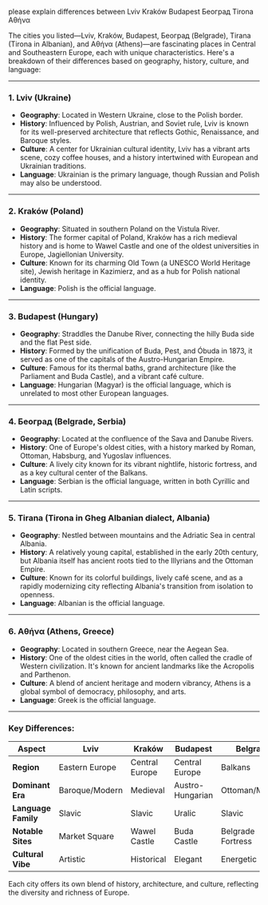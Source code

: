 please explain differences between Lviv Kraków Budapest Београд Tirona Αθήνα

The cities you listed—Lviv, Kraków, Budapest, Београд (Belgrade), Tirana (Tirona in Albanian), and Αθήνα (Athens)—are fascinating places in Central and Southeastern Europe, each with unique characteristics. Here's a breakdown of their differences based on geography, history, culture, and language:

---

### 1. **Lviv (Ukraine)**  
- **Geography**: Located in Western Ukraine, close to the Polish border.
- **History**: Influenced by Polish, Austrian, and Soviet rule, Lviv is known for its well-preserved architecture that reflects Gothic, Renaissance, and Baroque styles.
- **Culture**: A center for Ukrainian cultural identity, Lviv has a vibrant arts scene, cozy coffee houses, and a history intertwined with European and Ukrainian traditions.
- **Language**: Ukrainian is the primary language, though Russian and Polish may also be understood.

---

### 2. **Kraków (Poland)**  
- **Geography**: Situated in southern Poland on the Vistula River.
- **History**: The former capital of Poland, Kraków has a rich medieval history and is home to Wawel Castle and one of the oldest universities in Europe, Jagiellonian University.
- **Culture**: Known for its charming Old Town (a UNESCO World Heritage site), Jewish heritage in Kazimierz, and as a hub for Polish national identity.
- **Language**: Polish is the official language.

---

### 3. **Budapest (Hungary)**  
- **Geography**: Straddles the Danube River, connecting the hilly Buda side and the flat Pest side.
- **History**: Formed by the unification of Buda, Pest, and Óbuda in 1873, it served as one of the capitals of the Austro-Hungarian Empire.
- **Culture**: Famous for its thermal baths, grand architecture (like the Parliament and Buda Castle), and a vibrant café culture.
- **Language**: Hungarian (Magyar) is the official language, which is unrelated to most other European languages.

---

### 4. **Београд (Belgrade, Serbia)**  
- **Geography**: Located at the confluence of the Sava and Danube Rivers.
- **History**: One of Europe's oldest cities, with a history marked by Roman, Ottoman, Habsburg, and Yugoslav influences.
- **Culture**: A lively city known for its vibrant nightlife, historic fortress, and as a key cultural center of the Balkans.
- **Language**: Serbian is the official language, written in both Cyrillic and Latin scripts.

---

### 5. **Tirana (Tirona in Gheg Albanian dialect, Albania)**  
- **Geography**: Nestled between mountains and the Adriatic Sea in central Albania.
- **History**: A relatively young capital, established in the early 20th century, but Albania itself has ancient roots tied to the Illyrians and the Ottoman Empire.
- **Culture**: Known for its colorful buildings, lively café scene, and as a rapidly modernizing city reflecting Albania's transition from isolation to openness.
- **Language**: Albanian is the official language.

---

### 6. **Αθήνα (Athens, Greece)**  
- **Geography**: Located in southern Greece, near the Aegean Sea.
- **History**: One of the oldest cities in the world, often called the cradle of Western civilization. It's known for ancient landmarks like the Acropolis and Parthenon.
- **Culture**: A blend of ancient heritage and modern vibrancy, Athens is a global symbol of democracy, philosophy, and arts.
- **Language**: Greek is the official language.

---

### Key Differences:  
| **Aspect**       | **Lviv**      | **Kraków**    | **Budapest**    | **Belgrade**  | **Tirana**   | **Athens**       |
|-------------------|---------------|---------------|-----------------|---------------|--------------|------------------|
| **Region**        | Eastern Europe | Central Europe | Central Europe | Balkans       | Balkans      | Southeastern Europe |
| **Dominant Era**  | Baroque/Modern | Medieval       | Austro-Hungarian | Ottoman/Modern| Ottoman/Modern| Ancient/Classical |
| **Language Family** | Slavic        | Slavic         | Uralic          | Slavic        | Albanian     | Hellenic         |
| **Notable Sites** | Market Square  | Wawel Castle   | Buda Castle     | Belgrade Fortress | Skanderbeg Square | Acropolis         |
| **Cultural Vibe** | Artistic       | Historical     | Elegant         | Energetic     | Vibrant      | Ancient/Contemporary |

Each city offers its own blend of history, architecture, and culture, reflecting the diversity and richness of Europe.
